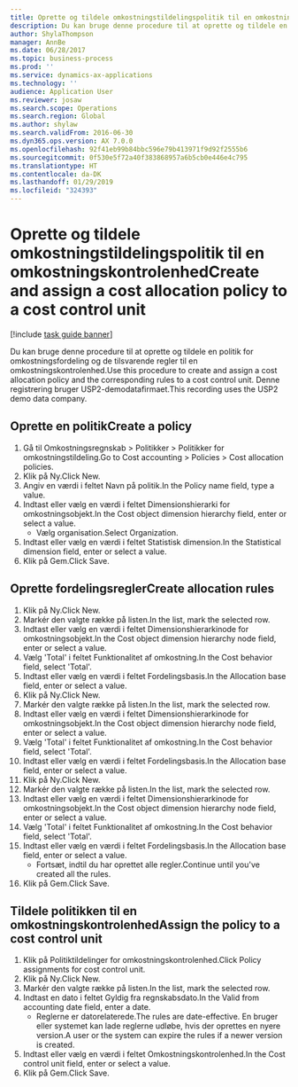 ```yaml
---
title: Oprette og tildele omkostningstildelingspolitik til en omkostningskontrolenhed
description: Du kan bruge denne procedure til at oprette og tildele en politik for omkostningsfordeling og de tilsvarende regler til en omkostningskontrolenhed.
author: ShylaThompson
manager: AnnBe
ms.date: 06/28/2017
ms.topic: business-process
ms.prod: ''
ms.service: dynamics-ax-applications
ms.technology: ''
audience: Application User
ms.reviewer: josaw
ms.search.scope: Operations
ms.search.region: Global
ms.author: shylaw
ms.search.validFrom: 2016-06-30
ms.dyn365.ops.version: AX 7.0.0
ms.openlocfilehash: 92f41eb99b84bbc596e79b413971f9d92f2555b6
ms.sourcegitcommit: 0f530e5f72a40f383868957a6b5cb0e446e4c795
ms.translationtype: HT
ms.contentlocale: da-DK
ms.lasthandoff: 01/29/2019
ms.locfileid: "324393"
---
```

# <a name="create-and-assign-a-cost-allocation-policy-to-a-cost-control-unit"></a><span data-ttu-id="8f79a-103">Oprette og tildele omkostningstildelingspolitik til en omkostningskontrolenhed</span><span class="sxs-lookup"><span data-stu-id="8f79a-103">Create and assign a cost allocation policy to a cost control unit</span></span>

[!include [task guide banner](../../includes/task-guide-banner.md)]

<span data-ttu-id="8f79a-104">Du kan bruge denne procedure til at oprette og tildele en politik for omkostningsfordeling og de tilsvarende regler til en omkostningskontrolenhed.</span><span class="sxs-lookup"><span data-stu-id="8f79a-104">Use this procedure to create and assign a cost allocation policy and the corresponding rules to a cost control unit.</span></span> <span data-ttu-id="8f79a-105">Denne registrering bruger USP2-demodatafirmaet.</span><span class="sxs-lookup"><span data-stu-id="8f79a-105">This recording uses the USP2 demo data company.</span></span>


## <a name="create-a-policy"></a><span data-ttu-id="8f79a-106">Oprette en politik</span><span class="sxs-lookup"><span data-stu-id="8f79a-106">Create a policy</span></span>
1. <span data-ttu-id="8f79a-107">Gå til Omkostningsregnskab > Politikker > Politikker for omkostningstildeling.</span><span class="sxs-lookup"><span data-stu-id="8f79a-107">Go to Cost accounting > Policies > Cost allocation policies.</span></span>
2. <span data-ttu-id="8f79a-108">Klik på Ny.</span><span class="sxs-lookup"><span data-stu-id="8f79a-108">Click New.</span></span>
3. <span data-ttu-id="8f79a-109">Angiv en værdi i feltet Navn på politik.</span><span class="sxs-lookup"><span data-stu-id="8f79a-109">In the Policy name field, type a value.</span></span>
4. <span data-ttu-id="8f79a-110">Indtast eller vælg en værdi i feltet Dimensionshierarki for omkostningsobjekt.</span><span class="sxs-lookup"><span data-stu-id="8f79a-110">In the Cost object dimension hierarchy field, enter or select a value.</span></span>
    * <span data-ttu-id="8f79a-111">Vælg organisation.</span><span class="sxs-lookup"><span data-stu-id="8f79a-111">Select Organization.</span></span>  
5. <span data-ttu-id="8f79a-112">Indtast eller vælg en værdi i feltet Statistisk dimension.</span><span class="sxs-lookup"><span data-stu-id="8f79a-112">In the Statistical dimension field, enter or select a value.</span></span>
6. <span data-ttu-id="8f79a-113">Klik på Gem.</span><span class="sxs-lookup"><span data-stu-id="8f79a-113">Click Save.</span></span>

## <a name="create-allocation-rules"></a><span data-ttu-id="8f79a-114">Oprette fordelingsregler</span><span class="sxs-lookup"><span data-stu-id="8f79a-114">Create allocation rules</span></span>
1. <span data-ttu-id="8f79a-115">Klik på Ny.</span><span class="sxs-lookup"><span data-stu-id="8f79a-115">Click New.</span></span>
2. <span data-ttu-id="8f79a-116">Markér den valgte række på listen.</span><span class="sxs-lookup"><span data-stu-id="8f79a-116">In the list, mark the selected row.</span></span>
3. <span data-ttu-id="8f79a-117">Indtast eller vælg en værdi i feltet Dimensionshierarkinode for omkostningsobjekt.</span><span class="sxs-lookup"><span data-stu-id="8f79a-117">In the Cost object dimension hierarchy node field, enter or select a value.</span></span>
4. <span data-ttu-id="8f79a-118">Vælg 'Total' i feltet Funktionalitet af omkostning.</span><span class="sxs-lookup"><span data-stu-id="8f79a-118">In the Cost behavior field, select 'Total'.</span></span>
5. <span data-ttu-id="8f79a-119">Indtast eller vælg en værdi i feltet Fordelingsbasis.</span><span class="sxs-lookup"><span data-stu-id="8f79a-119">In the Allocation base field, enter or select a value.</span></span>
6. <span data-ttu-id="8f79a-120">Klik på Ny.</span><span class="sxs-lookup"><span data-stu-id="8f79a-120">Click New.</span></span>
7. <span data-ttu-id="8f79a-121">Markér den valgte række på listen.</span><span class="sxs-lookup"><span data-stu-id="8f79a-121">In the list, mark the selected row.</span></span>
8. <span data-ttu-id="8f79a-122">Indtast eller vælg en værdi i feltet Dimensionshierarkinode for omkostningsobjekt.</span><span class="sxs-lookup"><span data-stu-id="8f79a-122">In the Cost object dimension hierarchy node field, enter or select a value.</span></span>
9. <span data-ttu-id="8f79a-123">Vælg 'Total' i feltet Funktionalitet af omkostning.</span><span class="sxs-lookup"><span data-stu-id="8f79a-123">In the Cost behavior field, select 'Total'.</span></span>
10. <span data-ttu-id="8f79a-124">Indtast eller vælg en værdi i feltet Fordelingsbasis.</span><span class="sxs-lookup"><span data-stu-id="8f79a-124">In the Allocation base field, enter or select a value.</span></span>
11. <span data-ttu-id="8f79a-125">Klik på Ny.</span><span class="sxs-lookup"><span data-stu-id="8f79a-125">Click New.</span></span>
12. <span data-ttu-id="8f79a-126">Markér den valgte række på listen.</span><span class="sxs-lookup"><span data-stu-id="8f79a-126">In the list, mark the selected row.</span></span>
13. <span data-ttu-id="8f79a-127">Indtast eller vælg en værdi i feltet Dimensionshierarkinode for omkostningsobjekt.</span><span class="sxs-lookup"><span data-stu-id="8f79a-127">In the Cost object dimension hierarchy node field, enter or select a value.</span></span>
14. <span data-ttu-id="8f79a-128">Vælg 'Total' i feltet Funktionalitet af omkostning.</span><span class="sxs-lookup"><span data-stu-id="8f79a-128">In the Cost behavior field, select 'Total'.</span></span>
15. <span data-ttu-id="8f79a-129">Indtast eller vælg en værdi i feltet Fordelingsbasis.</span><span class="sxs-lookup"><span data-stu-id="8f79a-129">In the Allocation base field, enter or select a value.</span></span>
    * <span data-ttu-id="8f79a-130">Fortsæt, indtil du har oprettet alle regler.</span><span class="sxs-lookup"><span data-stu-id="8f79a-130">Continue until you've created all the rules.</span></span>  
16. <span data-ttu-id="8f79a-131">Klik på Gem.</span><span class="sxs-lookup"><span data-stu-id="8f79a-131">Click Save.</span></span>

## <a name="assign-the-policy-to-a-cost-control-unit"></a><span data-ttu-id="8f79a-132">Tildele politikken til en omkostningskontrolenhed</span><span class="sxs-lookup"><span data-stu-id="8f79a-132">Assign the policy to a cost control unit</span></span>
1. <span data-ttu-id="8f79a-133">Klik på Politiktildelinger for omkostningskontrolenhed.</span><span class="sxs-lookup"><span data-stu-id="8f79a-133">Click Policy assignments for cost control unit.</span></span>
2. <span data-ttu-id="8f79a-134">Klik på Ny.</span><span class="sxs-lookup"><span data-stu-id="8f79a-134">Click New.</span></span>
3. <span data-ttu-id="8f79a-135">Markér den valgte række på listen.</span><span class="sxs-lookup"><span data-stu-id="8f79a-135">In the list, mark the selected row.</span></span>
4. <span data-ttu-id="8f79a-136">Indtast en dato i feltet Gyldig fra regnskabsdato.</span><span class="sxs-lookup"><span data-stu-id="8f79a-136">In the Valid from accounting date field, enter a date.</span></span>
    * <span data-ttu-id="8f79a-137">Reglerne er datorelaterede.</span><span class="sxs-lookup"><span data-stu-id="8f79a-137">The rules are date-effective.</span></span> <span data-ttu-id="8f79a-138">En bruger eller systemet kan lade reglerne udløbe, hvis der oprettes en nyere version.</span><span class="sxs-lookup"><span data-stu-id="8f79a-138">A user or the system can expire the rules if a newer version is created.</span></span>  
5. <span data-ttu-id="8f79a-139">Indtast eller vælg en værdi i feltet Omkostningskontrolenhed.</span><span class="sxs-lookup"><span data-stu-id="8f79a-139">In the Cost control unit field, enter or select a value.</span></span>
6. <span data-ttu-id="8f79a-140">Klik på Gem.</span><span class="sxs-lookup"><span data-stu-id="8f79a-140">Click Save.</span></span>

